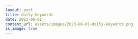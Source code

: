 ```yaml
---
layout: post
title: daily keywords
date: 2023-06-01
content_url: assets/images/2023-06-01-daily-keywords.png
is_image: true
---
```

